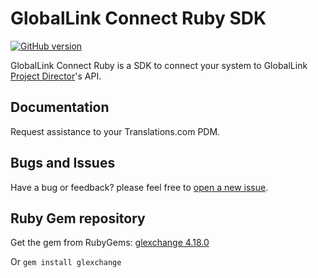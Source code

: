 # GlobalLink Connect Ruby SDK

[![GitHub version](https://d25lcipzij17d.cloudfront.net/badge.svg?id=gh&type=6&v=4.18.1&x2=0)](https://github.com/translations-com/globallink-connect-api-ruby)

GlobalLink Connect Ruby is a SDK to connect your system to GlobalLink [Project Director](http://www.translations.com/products/products_GlobalLink_Project_Director.html)'s API.

## Documentation

Request assistance to your Translations.com PDM.

## Bugs and Issues

Have a bug or feedback? please feel free to [open a new issue](https://github.com/translations-com/globallink-connect-api-ruby/issues/new).

## Ruby Gem repository

Get the gem from RubyGems: [glexchange 4.18.0](https://rubygems.org/gems/glexchange/versions/4.18.0)

Or ```gem install glexchange```



